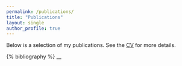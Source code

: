 ```yaml
---
permalink: /publications/
title: "Publications"
layout: single
author_profile: true
---
```


Below is a selection of my publications. See the [CV](/cv/) for more details.

{% bibliography %}
__
